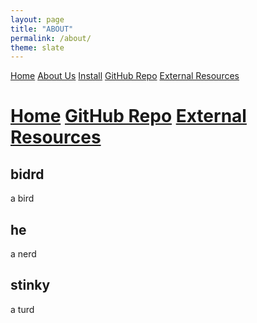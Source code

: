 ```yaml
---
layout: page
title: "ABOUT"
permalink: /about/
theme: slate
---
```


<head>
  <link rel="stylesheet" href="/website_assets/style.css">
</head>

<div class="navbar">
  <a href="/home">Home</a>
  <a href="/about">About Us</a>
  <a href="https://redesigned-doodle-c69ebf4f.pages.github.io#how-to-run">Install</a>
  <a href="https://github.com/olincollege/dress-quest.git">GitHub Repo</a>
  <a href="/resources">External Resources</a>
</div>

# [Home](/home) [GitHub Repo](https://github.com/olincollege/dress-quest.git) [External Resources](/resources)

## bidrd
a bird

## he
a nerd

## stinky
a turd
